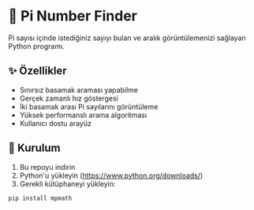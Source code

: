 # 🔢 Pi Number Finder

Pi sayısı içinde istediğiniz sayıyı bulan ve aralık görüntülemenizi sağlayan Python programı.

## ✨ Özellikler

- Sınırsız basamak araması yapabilme
- Gerçek zamanlı hız göstergesi
- İki basamak arası Pi sayılarını görüntüleme
- Yüksek performanslı arama algoritması
- Kullanıcı dostu arayüz

## 🚀 Kurulum

1. Bu repoyu indirin
2. Python'u yükleyin (https://www.python.org/downloads/)
3. Gerekli kütüphaneyi yükleyin:
```bash
pip install mpmath

